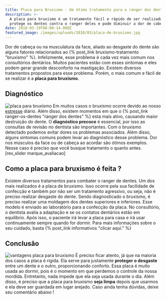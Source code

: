 ```yaml
---
title: Placa para Bruxismo - Um ótimo tratamento para o ranger dos dentes
description: >-
  A placa para bruxismo é um tratamento fácil e rápido de ser realizado. Ela
  protege os dentes contra o ranger deles e pode diminuir a dor de cabeça.
date: 2018-03-19T08:00:14.000Z
featured_image: /images/uploads/2018/03/placa-de-bruxismo.jpg
---
```


Dor de cabeça ou na musculatura da face, aliado ao desgaste do dente são alguns fatores relacionados ao {% post_link bruxismo-tratamento "bruxismo" %}. Infelizmente, esse problema é cada vez mais comum nos consultórios dentários. Muitos pacientes estão com esses sintomas e eles podem gerar grande desconforto na mastigação. Existem diversos tratamentos propostos para esse problema. Porém, o mais comum e fácil de se realizar é a **placa para bruxismo**.

**Diagnóstico** 
----------------

![placa para bruxismo](/images/uploads/2018/03/placa-de-bruximo-diagnótico.jpg) Em muitos casos o bruxismo ocorre devido ao nosso [estresse](https://pt.wikipedia.org/wiki/Estresse) diário. Além disso, existem momentos em que o {% post_link ranger-os-dentes "ranger dos dentes" %} esta mais ativo, causando maior destruição do dente. O **diagnóstico precoce** é essencial, por isso as consultas de revisão no dentista são importantes. Com o bruxismo detectado podemos evitar dores os problemas associados. Além disso, alguns sintomas comuns podem levar ao diagnóstico desse problema. Dor nos músculos da face ou de cabeça ao acordar são ótimos exemplos. Nesse caso é preciso que você busque tratamento o quanto antes.   \[rev\_slider marque\_avaliacao\]  

**Como a placa para bruxismo é feita ?**
----------------------------------------

Existem diversos tratamentos para combater o ranger de dentes. Um dos mais realizados é a placa de bruxismo. Isso ocorre pela sua facilidade de confecção e também por não ser um tratamento agressivo, ou seja, não é preciso realizar desgaste do dente. Sendo diagnosticado o bruxismo, é preciso realizar uma moldagem dos dentes superiores e inferiores. Esse modelo é enviado ao laboratório para a confecção da placa. No consultório, o dentista avalia a adaptação e se os contatos dentários estão em equilíbrio. Após isso, o paciente irá levar a placa para casa e irá usar continuamente sempre quando for dormir. Para mais informações sobre o seu cuidado, basta {% post_link informativos "clicar aqui." %}

**Conclusão**
-------------

![vantagens placa para bruxismo](/images/uploads/2018/03/fique-atento-na-placa-de-bruxismo.jpg) É preciso ficar atento, já que na maioria dos casos a placa é rígida. Ela serve para justamente **proteger o desgaste** entre um dente e o outro, proporcionando conforto. Essa placa é muito usada ao dormir, pois é o momento em que perdemos o controle da nossa mordida. Entretanto, nada impede que ela seja usada durante o dia. Além disso, é preciso que a placa para bruxismo **seja limpa** depois que usarmos e ela deve ser guardada em lugar arejado. Caso ainda tenha dúvidas, deixe seu comentário abaixo !
